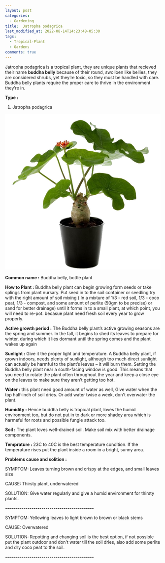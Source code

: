 ```yaml
---
layout: post
categories:
  - Gardening
title:  Jatropha podagrica
last_modified_at: 2022-08-14T14:23:48-05:30
tags:   
  - Tropical-Plant
  - Gardens
comments: true
---
```


Jatropha podagrica is a tropical plant, they are unique plants that recieved their name **buddha belly** because of their round, swolloen like bellies, they are considered shrubs, yet they’re toxic, so they must be handled with care. Buddha belly plants require the proper care to thrive in the environment they’re in.

**Type :**

1) Jatropha podagrica

![Photo 1: Jatropha podagrica](/assets/buddhabelly_1.jpeg)

**Common name :** Buddha belly, bottle plant

**How to Plant :**
Buddha belly plant can begin growing form seeds or take splings from plant nursary.
Put seed in to the soil container or seedling try with the right amount of soil mixing ( In a mixture of 1/3 - red soil, 1/3 - coco peat, 1/3 - compost, and some amount of perlite (50gm to be precise) or sand for better drainage)
until it forms in to a small plant, at which point, you will need to re-pot. becasue plant need fresh soil every year to grow properly.

**Active growth period :** The Buddha belly plant’s active growing seasons are the spring and summer. In the fall, it begins to shed its leaves to prepare for winter, during which it lies dormant until the spring comes and the plant wakes up again

**Sunlight :** Give it the proper light and temperature. A Buddha belly plant, if grown indoors, needs plenty of sunlight, although too much direct sunlight can actually be harmful to the plant’s leaves – it will burn them. Setting the Buddha belly plant near a south-facing window is good. This means that you need to rotate the plant often throughout the year and keep a close eye on the leaves to make sure they aren’t getting too hot.

**Water :** this plant need good amount of water as well, Give water when the top half-inch of soil dries. Or add water twise a week, don't overwater the plant.

**Humidity :** Hence buddha belly is tropical plant, loves the humid environment too, but do not put in to dark or more shadey area which is harmeful for roots and possible fungle attack too.

**Soil :** The plant loves well-drained soil. Make soil mix with better drainage components.

**Temprature :** 23C to 40C is the best temperature condition. If the temperature rises put the plant inside a room in a bright, sunny area.

**Problems cause and solition :**

SYMPTOM: Leaves turning brown and crispy at the edges, and small leaves size

CAUSE: Thirsty plant, underwatered

SOLUTION: Give water regularly and give a humid environment for thirsty plants.

**--------------------------------------------**

SYMPTOM: Yellowing leaves to light brown to brown or black stems

CAUSE: Overwatered

SOLUTION: Repotting and changing soil is the best option, if not possible put the plant outdoor and don't water till the soil dries, also add some perlite and dry coco peat to the soil.

**--------------------------------------------**